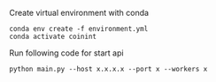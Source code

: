 Create virtual environment with conda
```
conda env create -f environment.yml
conda activate coinint
```
Run following code for start api
```
python main.py --host x.x.x.x --port x --workers x
```
